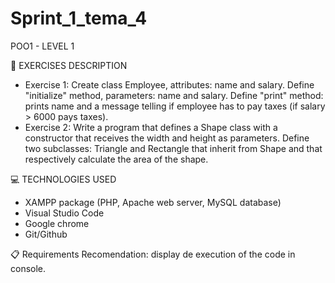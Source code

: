 # Sprint_1_tema_4
POO1 - LEVEL 1

📄 EXERCISES DESCRIPTION
- Exercise 1: Create class Employee, attributes: name and salary. Define "initialize" method, parameters: name and salary. Define "print" method: prints name and a message telling if employee has to pay taxes (if salary > 6000 pays taxes).
- Exercise 2: Write a program that defines a Shape class with a constructor that receives the width and height as parameters. Define two subclasses: Triangle and Rectangle that inherit from Shape and that respectively calculate the area of ​​the shape.

💻 TECHNOLOGIES USED
- XAMPP package (PHP, Apache web server, MySQL database)
- Visual Studio Code
- Google chrome
- Git/Github

📋 Requirements 
Recomendation: display de execution of the code in console.
